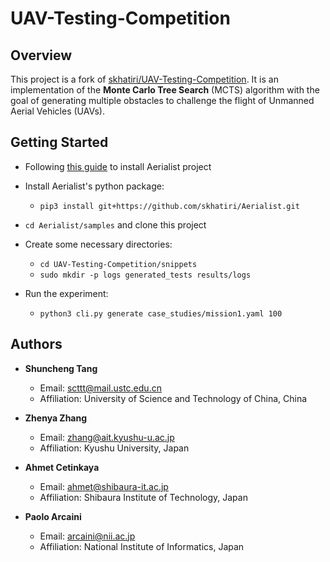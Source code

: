 # UAV-Testing-Competition
## Overview
This project is a fork of [skhatiri/UAV-Testing-Competition](https://github.com/skhatiri/UAV-Testing-Competition). It is an implementation of the **Monte Carlo Tree Search** (MCTS) algorithm 
with the goal of generating multiple obstacles to challenge the flight of Unmanned Aerial Vehicles (UAVs).

## Getting Started

* Following [this guide](https://github.com/skhatiri/Aerialist#using-hosts-cli) to install Aerialist project

* Install Aerialist's python package:
     * `pip3 install git+https://github.com/skhatiri/Aerialist.git`
       
* `cd Aerialist/samples` and clone this project

* Create some necessary directories:
     * `cd UAV-Testing-Competition/snippets`
     * `sudo mkdir -p logs generated_tests results/logs`
 
* Run the experiment:
     * `python3 cli.py generate case_studies/mission1.yaml 100`
 
## Authors

* **Shuncheng Tang**
     * Email: scttt@mail.ustc.edu.cn
     * Affiliation: University of Science and Technology of China, China

* **Zhenya Zhang**
     * Email: zhang@ait.kyushu-u.ac.jp
     * Affiliation: Kyushu University, Japan

* **Ahmet Cetinkaya**
     * Email: ahmet@shibaura-it.ac.jp
     * Affiliation: Shibaura Institute of Technology, Japan
 
* **Paolo Arcaini**
     * Email: arcaini@nii.ac.jp
     * Affiliation: National Institute of Informatics, Japan
